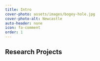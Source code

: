 ```yaml
---
title: Intro
cover-photo: assets/images/bogey-hole.jpg
cover-photo-alt: Newcastle
auto-header: none
icon: fa-comment
order: 1
---
```



## **Research Projects**
